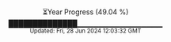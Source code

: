 <p align="center">
⏳Year Progress (49.04 %)<br>
██████████████▁▁▁▁▁▁▁▁▁▁▁▁▁▁▁▁ <br>
<sub>Updated: Fri, 28 Jun 2024 12:03:32 GMT</sub>
</p>

